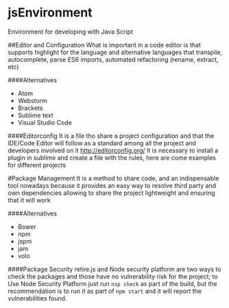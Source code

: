 # jsEnvironment
Environment for developing with Java Script

##Editor and Configuration
What is important in a code editor is that supports highlight for the language and alternative languages that transpile, autocomplete, parse ES6 imports, automated refactoring (rename, extract, etc)

####Alternatives
- Atom 
- Webstorm
- Brackets
- Sublime text
- Visual Studio Code

####Editorconfig
It is a file tho share a project configuration and that the IDE/Code Editor will follow as a standard among all the project and developers involved on it
http://editorconfig.org/
It is necessary to install a plugin in sublime and create a file with the rules, here are come examples for different projects

#Package Management
It is a method to share code, and an indispensable tool nowadays because it provides an easy way to resolve third party and own dependencies allowing to share the project lightweight and ensuring that it will work

####Alternatives
- Bower
- npm
- jspm
- jam
- volo

####Package Security
retire.js and Node security platform are two ways to check the packages and those have no vulnerability risk for the project; to Use Node Security Platform just run `nsp check` as part of the build, but the recommendation is to run it as part of `npm start` and it will report the vulnerabilities found.
